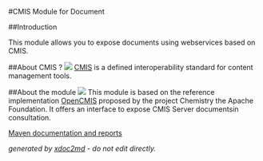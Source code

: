 
#CMIS Module for Document

##Introduction

This module allows you to expose documents using webservices based on CMIS.

##About CMIS ?
![](http://dev.lutece.paris.fr/plugins/module-document-cmis/images/cmis.jpg)
 [CMIS](http://fr.wikipedia.org/wiki/CMIS) is a defined interoperability standard for content management tools.

##About the module
![](http://dev.lutece.paris.fr/plugins/module-document-cmis/images/chemistry.png)
This module is based on the reference implementation [OpenCMIS](http://chemistry.apache.org/java/opencmis.html) proposed by the project Chemistry the Apache Foundation. It offers an interface to expose CMIS Server documentsin consultation.


[Maven documentation and reports](http://dev.lutece.paris.fr/plugins/module-document-cmis/)



 *generated by [xdoc2md](https://github.com/lutece-platform/tools-maven-xdoc2md-plugin) - do not edit directly.*